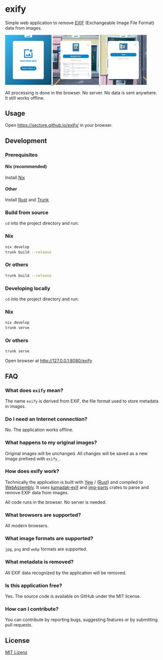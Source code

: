 # exify

Simple web application to remove [EXIF](https://en.wikipedia.org/wiki/Exif) (Exchangeable Image File Format) data from images. 

<p float="left">
  <a href="wiki/exify-1.png" target="_blank">
    <img src="wiki/exify-1.png" width="30%" />
  </a>
  <a href="wiki/exify-2.png" target="_blank">
    <img src="wiki/exify-2.png" width="30%" />
  </a>
  <a href="wiki/exify-3.png" target="_blank">
    <img src="wiki/exify-3.png" width="30%" />
  </a>
</p>



All processing is done in the browser. No server. No data is sent anywhere. It still works offline.


## Usage

Open https://sectore.github.io/exify/ in your browser. 

## Development

### Prerequisites

#### Nix (recommended)

Install [Nix](https://zero-to-flakes.com/install)

#### Other

Install [Rust](https://www.rust-lang.org/tools/install) and [Trunk](https://trunkrs.dev/)


### Build from source

`cd` into the project directory and run:

### Nix

```bash
nix develop
trunk build --release
```

### Or others

```bash
trunk build --release
```


### Developing locally

`cd` into the project directory and run:

### Nix

```bash
nix develop
trunk serve
```

### Or others

```bash
trunk serve
```

Open browser at http://127.0.0.1:8080/exify

## FAQ

### What does `exify` mean?

The name `exify` is derived from EXIF, the file format used to store metadata in images.

### Do I need an Internet connection?

No. The application works offline.

### What happens to my original images?

Original images will be unchanged. All changes will be saved as a new image prefixed with `exify_`.

### How does exify work?

Technically the application is built with [Yew](https://yew.rs/) / ([Rust](https://www.rust-lang.org/)) and compiled to [WebAssembly](https://webassembly.org/). It uses [kamadak-exif](https://crates.io/crates/kamadak-exif) and [img-parts](https://crates.io/crates/img-parts) crates to parse and remove EXIF data from images.

All code runs in the browser. No server is needed. 

### What browsers are supported?

All modern browsers.

### What image formats are supported?

`jpg`, `png` and `webp` formats are supported.

### What metadata is removed?

All EXIF data recognized by the application will be removed.

### Is this application free?

Yes. The source code is available on GitHub under the MIT license.

### How can I contribute?

You can contribute by reporting bugs, suggesting features or by submitting pull requests.


## License

[MIT Lizenz](./LICENSE)
